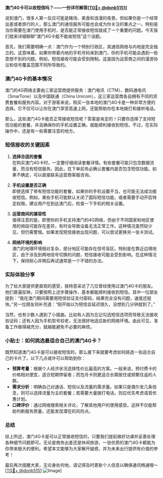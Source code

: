 **澳门4G卡可以收短信吗？——一份详尽解答[[TG💪+ @donk5151](https://t.me/s/donk5151)]**

说到澳门，很多人第一反应可能是赌场、美食和浪漫的夜景。但如果你是一个经常出差或者旅行的人，那么澳门的通信服务可能也会成为你关注的重点之一。特别是当你需要在澳门使用手机时，是否能正常接收短信就成了一个重要的问题。今天我们就来详细聊聊“澳门4G卡能不能收短信”这个话题。

首先，我们需要明确一点：澳门作为一个特别行政区，其通信网络与内地是完全独立的。这意味着，如果你带着内地的手机号码来到澳门，你的手机可能会遇到一些意想不到的问题。例如，短信接收可能会受到限制。这是因为运营商之间的漫游协议和信号覆盖范围不同所导致的。

### 澳门4G卡的基本情况

澳门的4G网络主要由三家运营商提供服务：澳门电讯（CTM）、数码通电讯（SmarTone）以及中国联通（China Unicom）。这三家运营商各自拥有不同的资费套餐和服务内容。对于游客来说，购买一张本地的澳门4G卡是一种非常方便的选择。它不仅可以让你在澳门享受高速上网，还能帮助你在本地拨打和接听电话。

那么，这些澳门4G卡能否正常接收短信呢？答案是肯定的！只要你选择了支持短信功能的套餐，并且确保你的手机设置正确，就能顺利接收到短信。不过，在实际操作中，还是有一些需要注意的地方。

### 短信接收的关键因素

1. **选择合适的套餐**  
   在购买澳门4G卡时，一定要仔细阅读套餐详情。有些套餐可能只包含数据流量，而没有短信服务。因此，在下单前务必确认套餐内是否包含短信功能。如果不确定，可以直接联系运营商客服咨询。

2. **手机设置是否正确**  
   即使选择了带有短信功能的套餐，如果你的手机设置不当，也可能无法成功接收短信。例如，某些手机可能默认关闭了国际短信功能，或者需要手动开启特定权限。建议用户在到达澳门后，检查一下手机的相关设置。

3. **运营商间的兼容性**  
   值得注意的是，即使你的手机支持澳门的4G网络，但由于不同国家和地区使用的频段可能存在差异，有时会导致设备无法正常工作。这种情况虽然较少见，但仍需警惕。如果发现短信接收出现问题，可以尝试更换另一张卡测试。

4. **网络环境的影响**  
   澳门的地理环境相对复杂，部分地区可能存在信号盲区。特别是在靠近边境地区，由于涉及到两地信号切换的问题，短信接收可能会受到影响。在这种情况下，保持耐心并稍后再试通常是一个不错的办法。

### 实际体验分享

为了给大家提供更直观的感受，我特意采访了几位曾经使用过澳门4G卡的朋友。他们普遍反映，只要按照上述步骤操作，基本都能顺利接收到短信。其中一位朋友提到：“我在澳门期间需要用短信验证支付密码，结果完全没有问题，速度还挺快。”另一位朋友则补充道：“刚开始以为短信会延迟很久，没想到几分钟就到了。”

当然，也有少数人遇到了小插曲。比如有人因为忘记勾选短信选项而导致无法接收验证码；还有人因为手机型号较老，无法很好地适应新的网络环境。由此可见，准备工作做得越充分，就越能避免不必要的麻烦。

### 小贴士：如何挑选最适合自己的澳门4G卡？

既然知道澳门4G卡是可以接收短信的，那么接下来就要考虑如何挑选一张适合自己的卡片了。以下几点或许可以帮助到你：

- **预算考量**：根据个人经济状况选择性价比最高的方案。一般来说，预付费卡的价格相对便宜，适合短期停留者；而包月卡则更适合长期居住或频繁往返的人群。
- **需求分析**：明确自己对通话、短信以及流量的需求量。如果只是偶尔发几条信息，则可以选择流量为主的套餐；若需要大量拨打电话，则应优先考虑语音优惠计划。
- **口碑评价**：通过网络搜索相关评论，了解其他用户的使用感受。这样不仅能帮助判断服务质量，还能发现潜在的风险点。

### 总结

综上所述，澳门4G卡是可以正常接收短信的，只要我们提前做好功课并妥善处理各种细节问题即可。无论是商务出差还是休闲旅游，一张优质的澳门4G卡都能为你带来极大的便利。希望本文能够为大家解开疑惑，并为未来出行提供有价值的参考！

最后再次提醒大家，无论身处何地，请记得及时更新个人信息以确保通讯畅通哦～[[TG💪+ @donk5151](https://t.me/s/donk5151) ![Image](https://i.postimg.cc/rwNCRYN7/Snipaste-2025-04-30-17-27-05.png)]